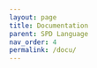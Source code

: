 ```yaml
---
layout: page
title: Documentation
parent: SPD Language
nav_order: 4
permalink: /docu/
---
```

<!-- This file was created using the HTML documentation generator. -->
<!-- Creation date: Fri Jul 14 11:58:46 CEST 2023-->
<html xmlns="http://www.w3.org/1999/xhtml">
	<head>
      	<title>Metamodel Documentation (platform:/resource/org.palladiosimulator.spd/model/SPD.ecore)</title>
    	<script type="text/javascript">
//<![CDATA[				    	
// TOC script based on code taken from http://www.quirksmode.org/dom/toc.html
function makeTOC() {

	var toc = document.createElement('div')				
	toc.id = "toc";
	toc.innerHTML = "Table of Contents"				
	document.body.appendChild(toc);
				
	var innertocDiv = createTOC()				
	toc.appendChild(innertocDiv);
}


function createTOC() {
var y = document.createElement('div');
y.id = 'innertoc';
//var a = y.appendChild(document.createElement('span'));
//a.onclick = showhideTOC;
//a.id = 'contentheader';
//a.innerHTML = 'Show Table of Contents';
var z = y.appendChild(document.createElement('div'));
//z.onclick = showhideTOC;
var toBeTOCced = getElementsByTagNames('h1,h2,h3');
if (toBeTOCced.length < 2) return false;
var hCount = 0;
var hhCount = 0;
var hhhCount = 0;
for (var i=0;i<toBeTOCced.length;i++) {
var tmp = document.createElement('a');
tmp.className = 'page';
var text;
var textPre;
if (toBeTOCced[i].nodeName == 'h2'){
tmp.className += ' indent';
textPre = hCount + "."+ ++hhCount + ". ";
}
else if (toBeTOCced[i].nodeName == 'h3'){
tmp.className += ' extraindent';
textPre = hCount + "."+ hhCount + "."+ ++hhhCount +". ";
}
else {
textPre = ++hCount + ". ";
hhCount = 0;
hhhCount = 0;
}
text = textPre + toBeTOCced[i].textContent;
toBeTOCced[i].innerHTML = textPre + toBeTOCced[i].innerHTML;

	tmp.innerHTML = text; 
	z.appendChild(tmp);
	var headerId = toBeTOCced[i].id || 'link' + i;
	tmp.href = '#' + headerId;
	toBeTOCced[i].id = headerId;
	}
	return y;
}

function getElementsByTagNames(list,obj) {
if (!obj) var obj = document;
var tagNames = list.split(',');
var resultArray = new Array();
for (var i=0;i<tagNames.length;i++) {
var tags = obj.getElementsByTagName(tagNames[i]);
for (var j=0;j<tags.length;j++) {
resultArray.push(tags[j]);
}
}
var testNode = resultArray[0];
if (!testNode) return [];
if (testNode.sourceIndex) {
resultArray.sort(function (a,b) {
return a.sourceIndex - b.sourceIndex;
});
}
else if (testNode.compareDocumentPosition) {
resultArray.sort(function (a,b) {
return 3 - (a.compareDocumentPosition(b) & 6);
});
}
return resultArray;
}

//]]>				    	
</script>
<link rel="stylesheet" type="text/css" href="https://raw.github.com/necolas/normalize.css/master/normalize.css" />
<style>
#toc {
position: fixed;
right: 0;
top: 0;
background-color:#eee;
overflow: scroll;
border: 1px dashed;
}

#toc #innertoc {
display: none;
height: 500px;
} /* Hide the full TOC by default */

#toc:hover #innertoc{
display: block; /* Show it on hover */
}
td {
}
.page{
display:table-row;
}
.indent {
text-indent:12pt;
}
.extraindent {
text-indent:14pt;
}

	    	</style>
	    	<link rel="stylesheet" type="text/css" href="style.css" />
	</head>
	<body onload="makeTOC();">
<h1 id="spd"><a href="#spd"><span class="packageName">spd</span> package</a></h1>

<div class="">EPackage properties:</div>
<div class="keyValue"><span class="label">Namespace Prefix: </span><span class="teletype">spd</span></div>
<div class="keyValue"><span class="label">Namespace URI: </span><span class="teletype">http://palladiosimulator.org/ScalingPolicyDefinition/1.0</span></div>
<h2 id="spdSPD"><a href="#spdSPD"><a href="#spdSPD">SPD</a></a></h2>

<p>The root elements that consists of all scaling policies under analysis for a given cloud application. The SPD is an Entity (PCM), it has a unique identifier and it has a name.  </p>
<h4><b>Supertype:</b><a href="#entityEntity">Entity</a></h4><table>
<tr>
	<th colspan="3"><div class="tableHeader">References</div></th>
</tr>
<tr>
	<th><div class="columnHeader">Name</div></th>
	<th><div class="columnHeader">Properties</div></th>
	<th><div class="columnHeader">Documentation</div></th>
</tr>
<tr>	<td><div id="spdSPD.scalingPolicies" class="teletype">scalingPolicies</div>
	</td>
	<td><div class="keyValue"><span class="label">T: </span><span class="teletype"><a href="#spdScalingPolicy">ScalingPolicy</a></span></div>
<div class="label">Cardinality: [1..*]</div>
<div class="label">Containment</div>
</td> 
<td> <p>The set of scaling policies under analysis for the given cloud application model.</p>
</td>
		</tr><tr>	<td><div id="spdSPD.targetGroups" class="teletype">targetGroups</div>
	</td>
	<td><div class="keyValue"><span class="label">T: </span><span class="teletype"><a href="#targetsTargetGroup">TargetGroup</a></span></div>
<div class="label">Cardinality: [1..*]</div>
<div class="label">Containment</div>
</td> 
<td> </td>
		</tr></table>
<a href="#spd.SPD.ref"></a>
<h2 id="spdScalingPolicy"><a href="#spdScalingPolicy"><a href="#spdScalingPolicy">ScalingPolicy</a></a></h2>

<p>A scaling policy determines the complete information for scaling a parituclar target. Each ScalingPolicy is an Entity (PCM), it has a unique identifier and it has a name.  </p>
<h4><b>Supertype:</b><a href="#entityEntity">Entity</a></h4><table>
<tr>
	<th colspan="3"><div class="tableHeader">Attributes</div></th>
</tr>
<tr>
	<th><div class="columnHeader">Name</div></th>
	<th><div class="columnHeader">Properties</div></th>
	<th><div class="columnHeader">Documentation</div></th>
</tr>
<tr>	<td><div id="spdScalingPolicy.active" class="teletype">active</div>
	</td>
	<td><div class="keyValue"><span class="label">T: </span><span class="teletype">EBoolean</span></div>
<div class="label">Cardinality: [0..1]</div>
 </td> <td></td>
		</tr></table>
<a href="#spd.ScalingPolicy.attr"></a>
<table>
<tr>
	<th colspan="3"><div class="tableHeader">References</div></th>
</tr>
<tr>
	<th><div class="columnHeader">Name</div></th>
	<th><div class="columnHeader">Properties</div></th>
	<th><div class="columnHeader">Documentation</div></th>
</tr>
<tr>	<td><div id="spdScalingPolicy.adjustmentType" class="teletype">adjustmentType</div>
	</td>
	<td><div class="keyValue"><span class="label">T: </span><span class="teletype"><a href="#adjustmentsAdjustmentType">AdjustmentType</a></span></div>
<div class="label">Cardinality: [1..1]</div>
<div class="label">Containment</div>
</td> 
<td> </td>
		</tr><tr>	<td><div id="spdScalingPolicy.policyConstraints" class="teletype">policyConstraints</div>
	</td>
	<td><div class="keyValue"><span class="label">T: </span><span class="teletype"><a href="#policyPolicyConstraint">PolicyConstraint</a></span></div>
<div class="label">Cardinality: [0..*]</div>
<div class="label">Containment</div>
</td> 
<td> </td>
		</tr><tr>	<td><div id="spdScalingPolicy.scalingTrigger" class="teletype">scalingTrigger</div>
	</td>
	<td><div class="keyValue"><span class="label">T: </span><span class="teletype"><a href="#triggersScalingTrigger">ScalingTrigger</a></span></div>
<div class="label">Cardinality: [1..1]</div>
<div class="label">Containment</div>
</td> 
<td> </td>
		</tr><tr>	<td><div id="spdScalingPolicy.targetGroup" class="teletype">targetGroup</div>
	</td>
	<td><div class="keyValue"><span class="label">T: </span><span class="teletype"><a href="#targetsTargetGroup">TargetGroup</a></span></div>
<div class="label">Cardinality: [1..1]</div>
</td> 
<td> </td>
		</tr></table>
<a href="#spd.ScalingPolicy.ref"></a>
<h1 id="targets"><a href="#targets"><span class="packageName">spd.targets</span> package</a></h1>

<div class="">EPackage properties:</div>
<div class="keyValue"><span class="label">Namespace Prefix: </span><span class="teletype">targets</span></div>
<div class="keyValue"><span class="label">Namespace URI: </span><span class="teletype">http://palladiosimulator.org/ScalingPolicyDefinition/Targets/1.0</span></div>
<h2 id="targetsCompetingConsumersGroup"><a href="#targetsCompetingConsumersGroup"><a href="#targetsCompetingConsumersGroup">CompetingConsumersGroup</a></a></h2>

<h4><b>Supertype:</b><a href="#targetsTargetGroup">TargetGroup</a></h4><h2 id="targetsElasticInfrastructure"><a href="#targetsElasticInfrastructure"><a href="#targetsElasticInfrastructure">ElasticInfrastructure</a></a></h2>

<h4><b>Supertype:</b><a href="#targetsTargetGroup">TargetGroup</a></h4><table>
<tr>
	<th colspan="3"><div class="tableHeader">References</div></th>
</tr>
<tr>
	<th><div class="columnHeader">Name</div></th>
	<th><div class="columnHeader">Properties</div></th>
	<th><div class="columnHeader">Documentation</div></th>
</tr>
<tr>	<td><div id="targetsElasticInfrastructure.PCM_ResourceEnvironment" class="teletype">PCM_ResourceEnvironment</div>
	</td>
	<td><div class="keyValue"><span class="label">T: </span><span class="teletype"><a href="#resourceenvironmentResourceEnvironment">ResourceEnvironment</a></span></div>
<div class="label">Cardinality: [0..1]</div>
</td> 
<td> </td>
		</tr></table>
<a href="#targets.ElasticInfrastructure.ref"></a>
<h2 id="targetsServiceGroup"><a href="#targetsServiceGroup"><a href="#targetsServiceGroup">ServiceGroup</a></a></h2>

<h4><b>Supertype:</b><a href="#targetsTargetGroup">TargetGroup</a></h4><table>
<tr>
	<th colspan="3"><div class="tableHeader">References</div></th>
</tr>
<tr>
	<th><div class="columnHeader">Name</div></th>
	<th><div class="columnHeader">Properties</div></th>
	<th><div class="columnHeader">Documentation</div></th>
</tr>
<tr>	<td><div id="targetsServiceGroup.unitAssembly" class="teletype">unitAssembly</div>
	</td>
	<td><div class="keyValue"><span class="label">T: </span><span class="teletype"><a href="#compositionAssemblyContext">AssemblyContext</a></span></div>
<div class="label">Cardinality: [0..1]</div>
</td> 
<td> <p>The unitAssembly is used to point to the ServiceGroup in PCM. It is used also for disinguishing between different service groups. A prerequisite is that the unit assembly is already connected in a Service Group structure in PCM. </p>
</td>
		</tr></table>
<a href="#targets.ServiceGroup.ref"></a>
<h2 id="targetsTargetGroup"><a href="#targetsTargetGroup"><a href="#targetsTargetGroup">TargetGroup</a></a></h2>

<p>A TargetGroup defines a management group in SPD. It is both uniqely identified as well as it has a name, thus it extends from the Entity class of the PCM. </p>
<div class="eclassProps">EClass properties:<div class="eclassPropList"><span class="label">Abstract</span></div></div><h4><b>Supertype:</b><a href="#entityEntity">Entity</a></h4><table>
<tr>
	<th colspan="3"><div class="tableHeader">References</div></th>
</tr>
<tr>
	<th><div class="columnHeader">Name</div></th>
	<th><div class="columnHeader">Properties</div></th>
	<th><div class="columnHeader">Documentation</div></th>
</tr>
<tr>	<td><div id="targetsTargetGroup.targetConstraints" class="teletype">targetConstraints</div>
	</td>
	<td><div class="keyValue"><span class="label">T: </span><span class="teletype"><a href="#targetTargetConstraint">TargetConstraint</a></span></div>
<div class="label">Cardinality: [0..*]</div>
<div class="label">Containment</div>
</td> 
<td> </td>
		</tr></table>
<a href="#targets.TargetGroup.ref"></a>
<h1 id="adjustments"><a href="#adjustments"><span class="packageName">spd.adjustments</span> package</a></h1>

<div class="">EPackage properties:</div>
<div class="keyValue"><span class="label">Namespace Prefix: </span><span class="teletype">adjustments</span></div>
<div class="keyValue"><span class="label">Namespace URI: </span><span class="teletype">http://palladiosimulator.org/ScalingPolicyDefinition/Adjustments/1.0</span></div>
<h2 id="adjustmentsAbsoluteAdjustment"><a href="#adjustmentsAbsoluteAdjustment"><a href="#adjustmentsAbsoluteAdjustment">AbsoluteAdjustment</a></a></h2>

<p>The AbsoluteAdjustment denotes that the group is adjusted to a goal value.</p>
<h4><b>Supertype:</b><a href="#adjustmentsAdjustmentType">AdjustmentType</a></h4><table>
<tr>
	<th colspan="3"><div class="tableHeader">Attributes</div></th>
</tr>
<tr>
	<th><div class="columnHeader">Name</div></th>
	<th><div class="columnHeader">Properties</div></th>
	<th><div class="columnHeader">Documentation</div></th>
</tr>
<tr>	<td><div id="adjustmentsAbsoluteAdjustment.goalValue" class="teletype">goalValue</div>
	</td>
	<td><div class="keyValue"><span class="label">T: </span><span class="teletype">EInt</span></div>
<div class="label">Cardinality: [1..1]</div>
<div class="keyValue"><span class="label">Default: </span><span class="teletype">0</span></div>
 </td> <td><p>The goalValue determines the target number of elements for a particular group, e.g., a value 5 means that the group will have 5 elements.</p>
</td>
		</tr></table>
<a href="#adjustments.AbsoluteAdjustment.attr"></a>
<h2 id="adjustmentsAdjustmentType"><a href="#adjustmentsAdjustmentType"><a href="#adjustmentsAdjustmentType">AdjustmentType</a></a></h2>

<p>An AdjustmentType determines how the target group is adjusted upon the firing of a trigger.</p>
<div class="eclassProps">EClass properties:<div class="eclassPropList"><span class="label">Abstract</span></div></div><h2 id="adjustmentsRelativeAdjustment"><a href="#adjustmentsRelativeAdjustment"><a href="#adjustmentsRelativeAdjustment">RelativeAdjustment</a></a></h2>

<p>The RelativeAdjustment denotes that the group is adjusted relatively to the current number of elements. 
The RelativeAdjustment contains two parameters: the percentageGrowthValue and the minAdjustmentValue.
The percentageGrowthValue determines the change (increase/decrease) of the current capacity as a percentage value.
The minAdjustmentValue determines the minimal change of the current capacity.</p>
<h4><b>Supertype:</b><a href="#adjustmentsAdjustmentType">AdjustmentType</a></h4><table>
<tr>
	<th colspan="3"><div class="tableHeader">Attributes</div></th>
</tr>
<tr>
	<th><div class="columnHeader">Name</div></th>
	<th><div class="columnHeader">Properties</div></th>
	<th><div class="columnHeader">Documentation</div></th>
</tr>
<tr>	<td><div id="adjustmentsRelativeAdjustment.minAdjustmentValue" class="teletype">minAdjustmentValue</div>
	</td>
	<td><div class="keyValue"><span class="label">T: </span><span class="teletype">EInt</span></div>
<div class="label">Cardinality: [1..1]</div>
<div class="keyValue"><span class="label">Default: </span><span class="teletype">0</span></div>
 </td> <td><p>A minimum adjustment value in case the percentage is 0. </p>
</td>
		</tr><tr>	<td><div id="adjustmentsRelativeAdjustment.percentageGrowthValue" class="teletype">percentageGrowthValue</div>
	</td>
	<td><div class="keyValue"><span class="label">T: </span><span class="teletype">EInt</span></div>
<div class="label">Cardinality: [1..1]</div>
<div class="keyValue"><span class="label">Default: </span><span class="teletype">100</span></div>
 </td> <td><p>The percantage value of adjustment e.g., a value of 10 denotes that 10% should be added to the existing capacity.</p>
</td>
		</tr></table>
<a href="#adjustments.RelativeAdjustment.attr"></a>
<h2 id="adjustmentsStepAdjustment"><a href="#adjustmentsStepAdjustment"><a href="#adjustmentsStepAdjustment">StepAdjustment</a></a></h2>

<p>The StepAdjustment denotes that the group is adjusted by adding or removing a fixed amount of elements.</p>
<h4><b>Supertype:</b><a href="#adjustmentsAdjustmentType">AdjustmentType</a></h4><table>
<tr>
	<th colspan="3"><div class="tableHeader">Attributes</div></th>
</tr>
<tr>
	<th><div class="columnHeader">Name</div></th>
	<th><div class="columnHeader">Properties</div></th>
	<th><div class="columnHeader">Documentation</div></th>
</tr>
<tr>	<td><div id="adjustmentsStepAdjustment.stepValue" class="teletype">stepValue</div>
	</td>
	<td><div class="keyValue"><span class="label">T: </span><span class="teletype">EInt</span></div>
<div class="label">Cardinality: [1..1]</div>
<div class="keyValue"><span class="label">Default: </span><span class="teletype">0</span></div>
 </td> <td><p>The stepValue describes how many elements in the group should be added or removed. For example, a vallue of -1 determines that one element should be removed from the group.</p>
</td>
		</tr></table>
<a href="#adjustments.StepAdjustment.attr"></a>
<h1 id="constraints"><a href="#constraints"><span class="packageName">spd.constraints</span> package</a></h1>

<div class="">EPackage properties:</div>
<div class="keyValue"><span class="label">Namespace Prefix: </span><span class="teletype">constraints</span></div>
<div class="keyValue"><span class="label">Namespace URI: </span><span class="teletype">http://palladiosimulator.org/ScalingPolicyDefinition/Constraints/1.0</span></div>
<h2 id="constraintsAbstractConstraint"><a href="#constraintsAbstractConstraint"><a href="#constraintsAbstractConstraint">AbstractConstraint</a></a></h2>

<div class="eclassProps">EClass properties:<div class="eclassPropList"><span class="label">Abstract</span></div></div><h4><b>Supertype:</b><a href="#identifierIdentifier">Identifier</a></h4><h2 id="constraintsStateBasedContraint"><a href="#constraintsStateBasedContraint"><a href="#constraintsStateBasedContraint">StateBasedContraint</a></a></h2>

<div class="eclassProps">EClass properties:<div class="eclassPropList"><span class="label">Abstract</span></div></div><h4><b>Supertype:</b><a href="#constraintsAbstractConstraint">AbstractConstraint</a></h4><h2 id="constraintsTemporalConstraint"><a href="#constraintsTemporalConstraint"><a href="#constraintsTemporalConstraint">TemporalConstraint</a></a></h2>

<div class="eclassProps">EClass properties:<div class="eclassPropList"><span class="label">Abstract</span></div></div><h4><b>Supertype:</b><a href="#constraintsAbstractConstraint">AbstractConstraint</a></h4><h1 id="triggers"><a href="#triggers"><span class="packageName">spd.triggers</span> package</a></h1>

<div class="">EPackage properties:</div>
<div class="keyValue"><span class="label">Namespace Prefix: </span><span class="teletype">triggers</span></div>
<div class="keyValue"><span class="label">Namespace URI: </span><span class="teletype">http://palladiosimulator.org/ScalingPolicyDefinition/Triggers/1.0</span></div>
<h2 id="triggersAGGREGATIONMETHOD"><a href="#triggersAGGREGATIONMETHOD"><a href="#triggersAGGREGATIONMETHOD">AGGREGATIONMETHOD</a></a></h2>

<p>Enum for the following aggregation methods: MIN, MAX, AVERAGE, SUM that are relevant for different triggers.</p>
<table>
<tr>
	<th colspan="3"><div class="tableHeader">Literals</div></th>
</tr>
<tr>
	<th><div class="columnHeader">Name</div></th>
	<th><div class="columnHeader">Value</div></th>
	<th><div class="columnHeader">Documentation</div></th>
</tr>
<tr>
	<td>
		<span class="teletype">AVERAGE</span>
	</td>
	<td>
		0
	</td>
	<td>
	</td>	
</tr>
<tr>
	<td>
		<span class="teletype">MAX</span>
	</td>
	<td>
		1
	</td>
	<td>
	</td>	
</tr>
<tr>
	<td>
		<span class="teletype">MIN</span>
	</td>
	<td>
		2
	</td>
	<td>
	</td>	
</tr>
<tr>
	<td>
		<span class="teletype">MEDIAN</span>
	</td>
	<td>
		3
	</td>
	<td>
	</td>	
</tr>
<tr>
	<td>
		<span class="teletype">SUM</span>
	</td>
	<td>
		4
	</td>
	<td>
	</td>	
</tr>
</table>
<a href="#triggers.AGGREGATIONMETHOD.lit"></a>
<h2 id="triggersBaseTrigger"><a href="#triggersBaseTrigger"><a href="#triggersBaseTrigger">BaseTrigger</a></a></h2>

<p>A BaseTrigger is a class of ScalingTrigger that works on a Stimulus (that entails the information gathered from the environment) and an ExpectedValue. Once the Stimulus 'matches' the ExpectedValue the trigger fires and an adjustment to the model is made. The matching of Stimulus with an ExpectedValue is determined by the subclasses. This can entail simple analysis through relational operators or more advanced transformation/aggregation of the Stimulus and the ExpectedValue. </p>
<div class="eclassProps">EClass properties:<div class="eclassPropList"><span class="label">Abstract</span></div></div><h4><b>Supertype:</b><a href="#triggersScalingTrigger">ScalingTrigger</a></h4><table>
<tr>
	<th colspan="3"><div class="tableHeader">References</div></th>
</tr>
<tr>
	<th><div class="columnHeader">Name</div></th>
	<th><div class="columnHeader">Properties</div></th>
	<th><div class="columnHeader">Documentation</div></th>
</tr>
<tr>	<td><div id="triggersBaseTrigger.expectedValue" class="teletype">expectedValue</div>
	</td>
	<td><div class="keyValue"><span class="label">T: </span><span class="teletype"><a href="#triggersexpectationsExpectedValue">ExpectedValue</a></span></div>
<div class="label">Cardinality: [1..1]</div>
<div class="label">Containment</div>
</td> 
<td> </td>
		</tr><tr>	<td><div id="triggersBaseTrigger.stimulus" class="teletype">stimulus</div>
	</td>
	<td><div class="keyValue"><span class="label">T: </span><span class="teletype"><a href="#triggersstimuliStimulus">Stimulus</a></span></div>
<div class="label">Cardinality: [1..1]</div>
<div class="label">Containment</div>
</td> 
<td> </td>
		</tr></table>
<a href="#triggers.BaseTrigger.ref"></a>
<h2 id="triggersComposedTrigger"><a href="#triggersComposedTrigger"><a href="#triggersComposedTrigger">ComposedTrigger</a></a></h2>

<p>A ComposedTrigger composes two or more ScalingTriggers through a logical operator (i.e., AND, OR, XOR). This enables the defintion of composed triggers which encapsulate more advanced conditions on the state to fire the trigger. </p>
<h4><b>Supertype:</b><a href="#triggersScalingTrigger">ScalingTrigger</a></h4><table>
<tr>
	<th colspan="3"><div class="tableHeader">Attributes</div></th>
</tr>
<tr>
	<th><div class="columnHeader">Name</div></th>
	<th><div class="columnHeader">Properties</div></th>
	<th><div class="columnHeader">Documentation</div></th>
</tr>
<tr>	<td><div id="triggersComposedTrigger.logicalOperator" class="teletype">logicalOperator</div>
	</td>
	<td><div class="keyValue"><span class="label">T: </span><span class="teletype"><a href="#triggersLogicalOperator">LogicalOperator</a></span></div>
<div class="label">Cardinality: [0..1]</div>
 </td> <td></td>
		</tr></table>
<a href="#triggers.ComposedTrigger.attr"></a>
<table>
<tr>
	<th colspan="3"><div class="tableHeader">References</div></th>
</tr>
<tr>
	<th><div class="columnHeader">Name</div></th>
	<th><div class="columnHeader">Properties</div></th>
	<th><div class="columnHeader">Documentation</div></th>
</tr>
<tr>	<td><div id="triggersComposedTrigger.scalingtrigger" class="teletype">scalingtrigger</div>
	</td>
	<td><div class="keyValue"><span class="label">T: </span><span class="teletype"><a href="#triggersScalingTrigger">ScalingTrigger</a></span></div>
<div class="label">Cardinality: [2..*]</div>
<div class="label">Containment</div>
</td> 
<td> </td>
		</tr></table>
<a href="#triggers.ComposedTrigger.ref"></a>
<h2 id="triggersHDDUSAGETYPE"><a href="#triggersHDDUSAGETYPE"><a href="#triggersHDDUSAGETYPE">HDDUSAGETYPE</a></a></h2>

<p>Enum for the type of HDD usage: READ, WRITE</p>
<table>
<tr>
	<th colspan="3"><div class="tableHeader">Literals</div></th>
</tr>
<tr>
	<th><div class="columnHeader">Name</div></th>
	<th><div class="columnHeader">Value</div></th>
	<th><div class="columnHeader">Documentation</div></th>
</tr>
<tr>
	<td>
		<span class="teletype">READ</span>
	</td>
	<td>
		0
	</td>
	<td>
	</td>	
</tr>
<tr>
	<td>
		<span class="teletype">WRITE</span>
	</td>
	<td>
		1
	</td>
	<td>
	</td>	
</tr>
</table>
<a href="#triggers.HDDUSAGETYPE.lit"></a>
<h2 id="triggersLogicalOperator"><a href="#triggersLogicalOperator"><a href="#triggersLogicalOperator">LogicalOperator</a></a></h2>

<table>
<tr>
	<th colspan="3"><div class="tableHeader">Literals</div></th>
</tr>
<tr>
	<th><div class="columnHeader">Name</div></th>
	<th><div class="columnHeader">Value</div></th>
	<th><div class="columnHeader">Documentation</div></th>
</tr>
<tr>
	<td>
		<span class="teletype">AND</span>
	</td>
	<td>
		0
	</td>
	<td>
	</td>	
</tr>
<tr>
	<td>
		<span class="teletype">OR</span>
	</td>
	<td>
		1
	</td>
	<td>
	</td>	
</tr>
<tr>
	<td>
		<span class="teletype">XOR</span>
	</td>
	<td>
		2
	</td>
	<td>
	</td>	
</tr>
</table>
<a href="#triggers.LogicalOperator.lit"></a>
<h2 id="triggersNETWORKUSAGETYPE"><a href="#triggersNETWORKUSAGETYPE"><a href="#triggersNETWORKUSAGETYPE">NETWORKUSAGETYPE</a></a></h2>

<p>Enum for the following Network Usage types: SEND, RECEIVE which are relevant to distinuish the type of use for a network resource.</p>
<table>
<tr>
	<th colspan="3"><div class="tableHeader">Literals</div></th>
</tr>
<tr>
	<th><div class="columnHeader">Name</div></th>
	<th><div class="columnHeader">Value</div></th>
	<th><div class="columnHeader">Documentation</div></th>
</tr>
<tr>
	<td>
		<span class="teletype">SEND</span>
	</td>
	<td>
		0
	</td>
	<td>
	</td>	
</tr>
<tr>
	<td>
		<span class="teletype">RECEIVE</span>
	</td>
	<td>
		1
	</td>
	<td>
	</td>	
</tr>
</table>
<a href="#triggers.NETWORKUSAGETYPE.lit"></a>
<h2 id="triggersRelationalOperator"><a href="#triggersRelationalOperator"><a href="#triggersRelationalOperator">RelationalOperator</a></a></h2>

<table>
<tr>
	<th colspan="3"><div class="tableHeader">Literals</div></th>
</tr>
<tr>
	<th><div class="columnHeader">Name</div></th>
	<th><div class="columnHeader">Value</div></th>
	<th><div class="columnHeader">Documentation</div></th>
</tr>
<tr>
	<td>
		<span class="teletype">LessThan</span>
	</td>
	<td>
		0
	</td>
	<td>
	</td>	
</tr>
<tr>
	<td>
		<span class="teletype">GreaterThan</span>
	</td>
	<td>
		1
	</td>
	<td>
	</td>	
</tr>
<tr>
	<td>
		<span class="teletype">EqualTo</span>
	</td>
	<td>
		2
	</td>
	<td>
	</td>	
</tr>
<tr>
	<td>
		<span class="teletype">LessThanOrEqualTo</span>
	</td>
	<td>
		3
	</td>
	<td>
	</td>	
</tr>
<tr>
	<td>
		<span class="teletype">GreaterThanOrEqualTo</span>
	</td>
	<td>
		4
	</td>
	<td>
	</td>	
</tr>
</table>
<a href="#triggers.RelationalOperator.lit"></a>
<h2 id="triggersScalingTrigger"><a href="#triggersScalingTrigger"><a href="#triggersScalingTrigger">ScalingTrigger</a></a></h2>

<p>The ScalingTrigger is a core concept in SPD. It entails both the information that is fetched from the simulation and models as well as the type of analysis that is performed on that information. It is uniquely identified as it extends from Idenfier (PCM).</p>
<div class="eclassProps">EClass properties:<div class="eclassPropList"><span class="label">Abstract</span></div></div><h4><b>Supertype:</b><a href="#identifierIdentifier">Identifier</a></h4><h2 id="triggersSimpleFireOnTrend"><a href="#triggersSimpleFireOnTrend"><a href="#triggersSimpleFireOnTrend">SimpleFireOnTrend</a></a></h2>

<p>The SimpleFireOnTrend trigger is a more advanced trigger that aggregates values and determines a trend and fires whenever this trend is as an expectedTrend value. </p>
<h4><b>Supertype:</b><a href="#triggersBaseTrigger">BaseTrigger</a></h4><h2 id="triggersSimpleFireOnValue"><a href="#triggersSimpleFireOnValue"><a href="#triggersSimpleFireOnValue">SimpleFireOnValue</a></a></h2>

<p>The SimpleFireOnValue trigger the most simplistic BaseTrigger that works on the fed stimulus through a relational operator with an expected value. In case 'LessThen' is specified then the the trigger will fire upon stiumuls &lt; expectedValue. </p>
<h4><b>Supertype:</b><a href="#triggersBaseTrigger">BaseTrigger</a></h4><table>
<tr>
	<th colspan="3"><div class="tableHeader">Attributes</div></th>
</tr>
<tr>
	<th><div class="columnHeader">Name</div></th>
	<th><div class="columnHeader">Properties</div></th>
	<th><div class="columnHeader">Documentation</div></th>
</tr>
<tr>	<td><div id="triggersSimpleFireOnValue.relationalOperator" class="teletype">relationalOperator</div>
	</td>
	<td><div class="keyValue"><span class="label">T: </span><span class="teletype"><a href="#triggersRelationalOperator">RelationalOperator</a></span></div>
<div class="label">Cardinality: [0..1]</div>
 </td> <td></td>
		</tr></table>
<a href="#triggers.SimpleFireOnValue.attr"></a>
<h2 id="triggersTrendPattern"><a href="#triggersTrendPattern"><a href="#triggersTrendPattern">TrendPattern</a></a></h2>

<table>
<tr>
	<th colspan="3"><div class="tableHeader">Literals</div></th>
</tr>
<tr>
	<th><div class="columnHeader">Name</div></th>
	<th><div class="columnHeader">Value</div></th>
	<th><div class="columnHeader">Documentation</div></th>
</tr>
<tr>
	<td>
		<span class="teletype">Increasing</span>
	</td>
	<td>
		0
	</td>
	<td>
	</td>	
</tr>
<tr>
	<td>
		<span class="teletype">Decreasing</span>
	</td>
	<td>
		1
	</td>
	<td>
	</td>	
</tr>
<tr>
	<td>
		<span class="teletype">NonIncreasing</span>
	</td>
	<td>
		2
	</td>
	<td>
	</td>	
</tr>
<tr>
	<td>
		<span class="teletype">NonDecreasing</span>
	</td>
	<td>
		3
	</td>
	<td>
	</td>	
</tr>
</table>
<a href="#triggers.TrendPattern.lit"></a>
<h1 id="policy"><a href="#policy"><span class="packageName">spd.constraints.policy</span> package</a></h1>

<p>The policy subpackage encapsulates constraints that are applicable to the scope of a policy. </p>
<div class="">EPackage properties:</div>
<div class="keyValue"><span class="label">Namespace Prefix: </span><span class="teletype">policy</span></div>
<div class="keyValue"><span class="label">Namespace URI: </span><span class="teletype">http://palladiosimulator.org/ScalingPolicyDefinition/Constraints/Policy/1.0</span></div>
<h2 id="policyCooldownConstraint"><a href="#policyCooldownConstraint"><a href="#policyCooldownConstraint">CooldownConstraint</a></a></h2>

<p>The CoolDown constraint defines a quiescence period in which the target group is not enacted by the policy. 
In addition one can specify the maximum number of scaling operations that can occur in the defined quiescence period. 
Contrary to the IntervalConstraint, the CooldownConstraint determines the future enactment of the policy after an adjustment has happened.</p>
<h4><b>Supertype:</b><a href="#constraintsTemporalConstraint">TemporalConstraint</a></h4><table>
<tr>
	<th colspan="3"><div class="tableHeader">Attributes</div></th>
</tr>
<tr>
	<th><div class="columnHeader">Name</div></th>
	<th><div class="columnHeader">Properties</div></th>
	<th><div class="columnHeader">Documentation</div></th>
</tr>
<tr>	<td><div id="policyCooldownConstraint.cooldownTime" class="teletype">cooldownTime</div>
	</td>
	<td><div class="keyValue"><span class="label">T: </span><span class="teletype">EDouble</span></div>
<div class="label">Cardinality: [1..1]</div>
 </td> <td></td>
		</tr><tr>	<td><div id="policyCooldownConstraint.maxScalingOperations" class="teletype">maxScalingOperations</div>
	</td>
	<td><div class="keyValue"><span class="label">T: </span><span class="teletype">EInt</span></div>
<div class="label">Cardinality: [1..1]</div>
 </td> <td></td>
		</tr></table>
<a href="#policy.CooldownConstraint.attr"></a>
<h2 id="policyIntervallConstraint"><a href="#policyIntervallConstraint"><a href="#policyIntervallConstraint">IntervallConstraint</a></a></h2>

<p>The IntervalConstraint identifies fixed intervals in which a policy enacts adjustments. Contrary to the CooldownConstraint, the IntervalConstraint predefines the enactment of the policy in time. </p>
<h4><b>Supertypes:</b><a href="#policyPolicyConstraint">PolicyConstraint</a>, <a href="#constraintsTemporalConstraint">TemporalConstraint</a></h4><table>
<tr>
	<th colspan="3"><div class="tableHeader">Attributes</div></th>
</tr>
<tr>
	<th><div class="columnHeader">Name</div></th>
	<th><div class="columnHeader">Properties</div></th>
	<th><div class="columnHeader">Documentation</div></th>
</tr>
<tr>	<td><div id="policyIntervallConstraint.intervallDuration" class="teletype">intervallDuration</div>
	</td>
	<td><div class="keyValue"><span class="label">T: </span><span class="teletype">EInt</span></div>
<div class="label">Cardinality: [1..1]</div>
 </td> <td><p>The duration in which no enactment by the policy occurs. </p>
</td>
		</tr><tr>	<td><div id="policyIntervallConstraint.offset" class="teletype">offset</div>
	</td>
	<td><div class="keyValue"><span class="label">T: </span><span class="teletype">EInt</span></div>
<div class="label">Cardinality: [1..1]</div>
 </td> <td><p>The offset determines a period of time from which the interval constraint should begin. </p>
</td>
		</tr></table>
<a href="#policy.IntervallConstraint.attr"></a>
<h2 id="policyPolicyConstraint"><a href="#policyPolicyConstraint"><a href="#policyPolicyConstraint">PolicyConstraint</a></a></h2>

<div class="eclassProps">EClass properties:<div class="eclassPropList"><span class="label">Abstract</span></div></div><h4><b>Supertype:</b><a href="#constraintsAbstractConstraint">AbstractConstraint</a></h4><h1 id="target"><a href="#target"><span class="packageName">spd.constraints.target</span> package</a></h1>

<div class="">EPackage properties:</div>
<div class="keyValue"><span class="label">Namespace Prefix: </span><span class="teletype">target</span></div>
<div class="keyValue"><span class="label">Namespace URI: </span><span class="teletype">http://palladiosimulator.org/ScalingPolicyDefinition/Constraints/Target/1.0</span></div>
<h2 id="targetTargetConstraint"><a href="#targetTargetConstraint"><a href="#targetTargetConstraint">TargetConstraint</a></a></h2>

<div class="eclassProps">EClass properties:<div class="eclassPropList"><span class="label">Abstract</span></div></div><h4><b>Supertype:</b><a href="#constraintsAbstractConstraint">AbstractConstraint</a></h4><h2 id="targetTargetGroupSizeConstraint"><a href="#targetTargetGroupSizeConstraint"><a href="#targetTargetGroupSizeConstraint">TargetGroupSizeConstraint</a></a></h2>

<h4><b>Supertypes:</b><a href="#constraintsStateBasedContraint">StateBasedContraint</a>, <a href="#targetTargetConstraint">TargetConstraint</a></h4><table>
<tr>
	<th colspan="3"><div class="tableHeader">Attributes</div></th>
</tr>
<tr>
	<th><div class="columnHeader">Name</div></th>
	<th><div class="columnHeader">Properties</div></th>
	<th><div class="columnHeader">Documentation</div></th>
</tr>
<tr>	<td><div id="targetTargetGroupSizeConstraint.maxSize" class="teletype">maxSize</div>
	</td>
	<td><div class="keyValue"><span class="label">T: </span><span class="teletype">EInt</span></div>
<div class="label">Cardinality: [1..1]</div>
 </td> <td></td>
		</tr><tr>	<td><div id="targetTargetGroupSizeConstraint.minSize" class="teletype">minSize</div>
	</td>
	<td><div class="keyValue"><span class="label">T: </span><span class="teletype">EInt</span></div>
<div class="label">Cardinality: [1..1]</div>
 </td> <td></td>
		</tr></table>
<a href="#target.TargetGroupSizeConstraint.attr"></a>
<h2 id="targetThrashingConstraint"><a href="#targetThrashingConstraint"><a href="#targetThrashingConstraint">ThrashingConstraint</a></a></h2>

<p>Thrashing constraint is used to constraint the thrashing of resources i.e. increase and decrease of resources. The constraint is defined by the minimum amount of time where no two decicions with adjustments in two oposite directions can occur. </p>
<h4><b>Supertypes:</b><a href="#targetTargetConstraint">TargetConstraint</a>, <a href="#constraintsTemporalConstraint">TemporalConstraint</a></h4><table>
<tr>
	<th colspan="3"><div class="tableHeader">Attributes</div></th>
</tr>
<tr>
	<th><div class="columnHeader">Name</div></th>
	<th><div class="columnHeader">Properties</div></th>
	<th><div class="columnHeader">Documentation</div></th>
</tr>
<tr>	<td><div id="targetThrashingConstraint.minimumTimeNoThrashing" class="teletype">minimumTimeNoThrashing</div>
	</td>
	<td><div class="keyValue"><span class="label">T: </span><span class="teletype">EDouble</span></div>
<div class="label">Cardinality: [0..1]</div>
 </td> <td></td>
		</tr></table>
<a href="#target.ThrashingConstraint.attr"></a>
<h1 id="triggersstimuli"><a href="#triggersstimuli"><span class="packageName">spd.triggers.stimuli</span> package</a></h1>

<div class="">EPackage properties:</div>
<div class="keyValue"><span class="label">Namespace Prefix: </span><span class="teletype">triggers.stimuli</span></div>
<div class="keyValue"><span class="label">Namespace URI: </span><span class="teletype">http://palladiosimulator.org/ScalingPolicyDefinition/Triggers/Stimuli/1.0</span></div>
<h2 id="triggersstimuliCPUUtilization"><a href="#triggersstimuliCPUUtilization"><a href="#triggersstimuliCPUUtilization">CPUUtilization</a></a></h2>

<p>A resource utilization based stimulus based on the CPU resource.</p>
<h4><b>Supertype:</b><a href="#triggersstimuliResourceUtilizationStimulus">ResourceUtilizationStimulus</a></h4><h2 id="triggersstimuliHDDUtilization"><a href="#triggersstimuliHDDUtilization"><a href="#triggersstimuliHDDUtilization">HDDUtilization</a></a></h2>

<p>A resource utilization based stimulus based on the HDD resource.</p>
<h4><b>Supertype:</b><a href="#triggersstimuliResourceUtilizationStimulus">ResourceUtilizationStimulus</a></h4><table>
<tr>
	<th colspan="3"><div class="tableHeader">Attributes</div></th>
</tr>
<tr>
	<th><div class="columnHeader">Name</div></th>
	<th><div class="columnHeader">Properties</div></th>
	<th><div class="columnHeader">Documentation</div></th>
</tr>
<tr>	<td><div id="triggersstimuliHDDUtilization.usageType" class="teletype">usageType</div>
	</td>
	<td><div class="keyValue"><span class="label">T: </span><span class="teletype"><a href="#triggersHDDUSAGETYPE">HDDUSAGETYPE</a></span></div>
<div class="label">Cardinality: [0..1]</div>
 </td> <td></td>
		</tr></table>
<a href="#triggers.stimuli.HDDUtilization.attr"></a>
<h2 id="triggersstimuliManagedElementsStateStimulus"><a href="#triggersstimuliManagedElementsStateStimulus"><a href="#triggersstimuliManagedElementsStateStimulus">ManagedElementsStateStimulus</a></a></h2>

<p>The ManagedElementsStateStiumlus classifies the stimuli that has the source in the managed elements. A ManagedElementsStateStimulus has to specify how the aggregation across elements is performed.</p>
<div class="eclassProps">EClass properties:<div class="eclassPropList"><span class="label">Abstract</span></div></div><h4><b>Supertype:</b><a href="#triggersstimuliTargetGroupStateStimulus">TargetGroupStateStimulus</a></h4><table>
<tr>
	<th colspan="3"><div class="tableHeader">Attributes</div></th>
</tr>
<tr>
	<th><div class="columnHeader">Name</div></th>
	<th><div class="columnHeader">Properties</div></th>
	<th><div class="columnHeader">Documentation</div></th>
</tr>
<tr>	<td><div id="triggersstimuliManagedElementsStateStimulus.aggregationOverElements" class="teletype">aggregationOverElements</div>
	</td>
	<td><div class="keyValue"><span class="label">T: </span><span class="teletype"><a href="#triggersAGGREGATIONMETHOD">AGGREGATIONMETHOD</a></span></div>
<div class="label">Cardinality: [0..1]</div>
 </td> <td><p>The aggregation accross different resource containers in the Target Group. For example if two containers C1 and C2 have a resource utilizaiton of 0.6, respectively 0.8, then choosing AVERAGE as an aggreagtion method then it determines that the value of 0.7 should be compared against the threshold value. </p>
</td>
		</tr></table>
<a href="#triggers.stimuli.ManagedElementsStateStimulus.attr"></a>
<h2 id="triggersstimuliMemoryUtilization"><a href="#triggersstimuliMemoryUtilization"><a href="#triggersstimuliMemoryUtilization">MemoryUtilization</a></a></h2>

<p>A resource utilization based stimulus based on the memory resource.</p>
<h4><b>Supertype:</b><a href="#triggersstimuliResourceUtilizationStimulus">ResourceUtilizationStimulus</a></h4><h2 id="triggersstimuliNetworkUtilization"><a href="#triggersstimuliNetworkUtilization"><a href="#triggersstimuliNetworkUtilization">NetworkUtilization</a></a></h2>

<p>If the link has been modelled with a certain capacity, then the NetworkUtilization of a certain type determines the fraction of that capacity that is being used by the elements of the target group. </p>
<h4><b>Supertype:</b><a href="#triggersstimuliResourceUtilizationStimulus">ResourceUtilizationStimulus</a></h4><table>
<tr>
	<th colspan="3"><div class="tableHeader">Attributes</div></th>
</tr>
<tr>
	<th><div class="columnHeader">Name</div></th>
	<th><div class="columnHeader">Properties</div></th>
	<th><div class="columnHeader">Documentation</div></th>
</tr>
<tr>	<td><div id="triggersstimuliNetworkUtilization.usageType" class="teletype">usageType</div>
	</td>
	<td><div class="keyValue"><span class="label">T: </span><span class="teletype"><a href="#triggersNETWORKUSAGETYPE">NETWORKUSAGETYPE</a></span></div>
<div class="label">Cardinality: [0..1]</div>
 </td> <td><p>The type of network usage.</p>
</td>
		</tr></table>
<a href="#triggers.stimuli.NetworkUtilization.attr"></a>
<h2 id="triggersstimuliNumberOfElements"><a href="#triggersstimuliNumberOfElements"><a href="#triggersstimuliNumberOfElements">NumberOfElements</a></a></h2>

<p>The NumberOfElements is a concrete stimulus that represents the number of elements in the target group. </p>
<h4><b>Supertype:</b><a href="#triggersstimuliTargetGroupStateStimulus">TargetGroupStateStimulus</a></h4><h2 id="triggersstimuliOperationResponseTime"><a href="#triggersstimuliOperationResponseTime"><a href="#triggersstimuliOperationResponseTime">OperationResponseTime</a></a></h2>

<p>A stimulus based on the response time of a given operation. It requires specifying the operationSignature.</p>
<h4><b>Supertype:</b><a href="#triggersstimuliSourceInterfaceStimulus">SourceInterfaceStimulus</a></h4><table>
<tr>
	<th colspan="3"><div class="tableHeader">References</div></th>
</tr>
<tr>
	<th><div class="columnHeader">Name</div></th>
	<th><div class="columnHeader">Properties</div></th>
	<th><div class="columnHeader">Documentation</div></th>
</tr>
<tr>	<td><div id="triggersstimuliOperationResponseTime.operationSignature" class="teletype">operationSignature</div>
	</td>
	<td><div class="keyValue"><span class="label">T: </span><span class="teletype"><a href="#repositoryOperationSignature">OperationSignature</a></span></div>
<div class="label">Cardinality: [0..1]</div>
</td> 
<td> <p>The operation from which the response time is used. </p>
</td>
		</tr></table>
<a href="#triggers.stimuli.OperationResponseTime.ref"></a>
<h2 id="triggersstimuliQueueLength"><a href="#triggersstimuliQueueLength"><a href="#triggersstimuliQueueLength">QueueLength</a></a></h2>

<p>A queue length based stimulus from the source of the target group. A precondition is that the target group is of type CompetingConsumers. </p>
<h4><b>Supertype:</b><a href="#triggersstimuliSourceInterfaceStimulus">SourceInterfaceStimulus</a></h4><h2 id="triggersstimuliResourceUtilizationStimulus"><a href="#triggersstimuliResourceUtilizationStimulus"><a href="#triggersstimuliResourceUtilizationStimulus">ResourceUtilizationStimulus</a></a></h2>

<div class="eclassProps">EClass properties:<div class="eclassPropList"><span class="label">Abstract</span></div></div><h4><b>Supertype:</b><a href="#triggersstimuliManagedElementsStateStimulus">ManagedElementsStateStimulus</a></h4><h2 id="triggersstimuliSimulationStateStimulus"><a href="#triggersstimuliSimulationStateStimulus"><a href="#triggersstimuliSimulationStateStimulus">SimulationStateStimulus</a></a></h2>

<p>The SimulationStateStimulus classifies all stimuli that has the source from the simulation state. A direct subclass is for example the SimulationTime stimulus. </p>
<div class="eclassProps">EClass properties:<div class="eclassPropList"><span class="label">Abstract</span></div></div><h4><b>Supertype:</b><a href="#triggersstimuliStimulus">Stimulus</a></h4><h2 id="triggersstimuliSimulationTime"><a href="#triggersstimuliSimulationTime"><a href="#triggersstimuliSimulationTime">SimulationTime</a></a></h2>

<p>A stimulus based on the simulation time.</p>
<h4><b>Supertype:</b><a href="#triggersstimuliSimulationStateStimulus">SimulationStateStimulus</a></h4><h2 id="triggersstimuliSourceInterfaceStimulus"><a href="#triggersstimuliSourceInterfaceStimulus"><a href="#triggersstimuliSourceInterfaceStimulus">SourceInterfaceStimulus</a></a></h2>

<p>The SourceInterfaceStimulus encapsulates all stimuli that is comming from the source of the target group. For example, in case of a load balanced service then the operation response time is a stimulus that</p>
<div class="eclassProps">EClass properties:<div class="eclassPropList"><span class="label">Abstract</span></div></div><h4><b>Supertype:</b><a href="#triggersstimuliStimulus">Stimulus</a></h4><h2 id="triggersstimuliStimulus"><a href="#triggersstimuliStimulus"><a href="#triggersstimuliStimulus">Stimulus</a></a></h2>

<p>The Stimulus defines observable information during the simulation of an architectural model upon which a trigger can fire. Each Stimulus </p>
<div class="eclassProps">EClass properties:<div class="eclassPropList"><span class="label">Abstract</span></div></div><h2 id="triggersstimuliTargetGroupStateStimulus"><a href="#triggersstimuliTargetGroupStateStimulus"><a href="#triggersstimuliTargetGroupStateStimulus">TargetGroupStateStimulus</a></a></h2>

<p>The TargetGroupStateStimulus classifies all stimuli that has the source from the elements that are being adjusted by the policy. </p>
<div class="eclassProps">EClass properties:<div class="eclassPropList"><span class="label">Abstract</span></div></div><h4><b>Supertype:</b><a href="#triggersstimuliStimulus">Stimulus</a></h4><h2 id="triggersstimuliTaskCount"><a href="#triggersstimuliTaskCount"><a href="#triggersstimuliTaskCount">TaskCount</a></a></h2>

<p>The TaskCount stimulus is a concrete stimulus that represents the number of tasks that are currently being processed by the managed elements.</p>
<h4><b>Supertype:</b><a href="#triggersstimuliManagedElementsStateStimulus">ManagedElementsStateStimulus</a></h4><h1 id="triggersexpectations"><a href="#triggersexpectations"><span class="packageName">spd.triggers.expectations</span> package</a></h1>

<div class="">EPackage properties:</div>
<div class="keyValue"><span class="label">Namespace Prefix: </span><span class="teletype">triggers.expectations</span></div>
<div class="keyValue"><span class="label">Namespace URI: </span><span class="teletype">http://palladiosimulator.org/ScalingPolicyDefinition/Triggers/Expectations/1.0</span></div>
<h2 id="triggersexpectationsExpectedCount"><a href="#triggersexpectationsExpectedCount"><a href="#triggersexpectationsExpectedCount">ExpectedCount</a></a></h2>

<h4><b>Supertype:</b><a href="#triggersexpectationsExpectedPrimitive">ExpectedPrimitive</a></h4><table>
<tr>
	<th colspan="3"><div class="tableHeader">Attributes</div></th>
</tr>
<tr>
	<th><div class="columnHeader">Name</div></th>
	<th><div class="columnHeader">Properties</div></th>
	<th><div class="columnHeader">Documentation</div></th>
</tr>
<tr>	<td><div id="triggersexpectationsExpectedCount.count" class="teletype">count</div>
	</td>
	<td><div class="keyValue"><span class="label">T: </span><span class="teletype">EInt</span></div>
<div class="label">Cardinality: [0..1]</div>
 </td> <td></td>
		</tr></table>
<a href="#triggers.expectations.ExpectedCount.attr"></a>
<h2 id="triggersexpectationsExpectedPercentage"><a href="#triggersexpectationsExpectedPercentage"><a href="#triggersexpectationsExpectedPercentage">ExpectedPercentage</a></a></h2>

<h4><b>Supertype:</b><a href="#triggersexpectationsExpectedPrimitive">ExpectedPrimitive</a></h4><table>
<tr>
	<th colspan="3"><div class="tableHeader">Attributes</div></th>
</tr>
<tr>
	<th><div class="columnHeader">Name</div></th>
	<th><div class="columnHeader">Properties</div></th>
	<th><div class="columnHeader">Documentation</div></th>
</tr>
<tr>	<td><div id="triggersexpectationsExpectedPercentage.value" class="teletype">value</div>
	</td>
	<td><div class="keyValue"><span class="label">T: </span><span class="teletype">EDouble</span></div>
<div class="label">Cardinality: [0..1]</div>
 </td> <td></td>
		</tr></table>
<a href="#triggers.expectations.ExpectedPercentage.attr"></a>
<h2 id="triggersexpectationsExpectedPrimitive"><a href="#triggersexpectationsExpectedPrimitive"><a href="#triggersexpectationsExpectedPrimitive">ExpectedPrimitive</a></a></h2>

<p>There are three different primitives in the context of triggers: percentages, time, and count.</p>
<div class="eclassProps">EClass properties:<div class="eclassPropList"><span class="label">Abstract</span></div></div><h4><b>Supertype:</b><a href="#triggersexpectationsExpectedValue">ExpectedValue</a></h4><h2 id="triggersexpectationsExpectedTime"><a href="#triggersexpectationsExpectedTime"><a href="#triggersexpectationsExpectedTime">ExpectedTime</a></a></h2>

<h4><b>Supertype:</b><a href="#triggersexpectationsExpectedPrimitive">ExpectedPrimitive</a></h4><table>
<tr>
	<th colspan="3"><div class="tableHeader">Attributes</div></th>
</tr>
<tr>
	<th><div class="columnHeader">Name</div></th>
	<th><div class="columnHeader">Properties</div></th>
	<th><div class="columnHeader">Documentation</div></th>
</tr>
<tr>	<td><div id="triggersexpectationsExpectedTime.value" class="teletype">value</div>
	</td>
	<td><div class="keyValue"><span class="label">T: </span><span class="teletype">EDouble</span></div>
<div class="label">Cardinality: [0..1]</div>
 </td> <td></td>
		</tr></table>
<a href="#triggers.expectations.ExpectedTime.attr"></a>
<h2 id="triggersexpectationsExpectedTrend"><a href="#triggersexpectationsExpectedTrend"><a href="#triggersexpectationsExpectedTrend">ExpectedTrend</a></a></h2>

<h4><b>Supertype:</b><a href="#triggersexpectationsExpectedValue">ExpectedValue</a></h4><table>
<tr>
	<th colspan="3"><div class="tableHeader">Attributes</div></th>
</tr>
<tr>
	<th><div class="columnHeader">Name</div></th>
	<th><div class="columnHeader">Properties</div></th>
	<th><div class="columnHeader">Documentation</div></th>
</tr>
<tr>	<td><div id="triggersexpectationsExpectedTrend.trend" class="teletype">trend</div>
	</td>
	<td><div class="keyValue"><span class="label">T: </span><span class="teletype"><a href="#triggersTrendPattern">TrendPattern</a></span></div>
<div class="label">Cardinality: [0..1]</div>
 </td> <td></td>
		</tr></table>
<a href="#triggers.expectations.ExpectedTrend.attr"></a>
<h2 id="triggersexpectationsExpectedValue"><a href="#triggersexpectationsExpectedValue"><a href="#triggersexpectationsExpectedValue">ExpectedValue</a></a></h2>

<div class="eclassProps">EClass properties:<div class="eclassPropList"><span class="label">Abstract</span></div></div><h2 id="triggersexpectationsNoExpectation"><a href="#triggersexpectationsNoExpectation"><a href="#triggersexpectationsNoExpectation">NoExpectation</a></a></h2>

<h4><b>Supertype:</b><a href="#triggersexpectationsExpectedValue">ExpectedValue</a></h4></body>
</html>


